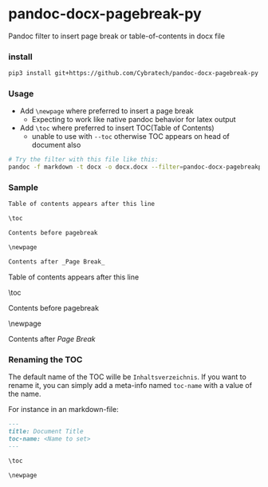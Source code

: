 # pandoc-docx-pagebreak-py

Pandoc filter to insert page break or table-of-contents in docx file

### install

```bash
pip3 install git+https://github.com/Cybratech/pandoc-docx-pagebreak-py
```

### Usage

- Add `\newpage` where preferred to insert a page break
    - Expecting to work like native pandoc behavior for latex output
- Add `\toc` where preferred to insert TOC(Table of Contents)
    - unable to use with `--toc` otherwise TOC appears on head of document also

```bash
# Try the filter with this file like this:
pandoc -f markdown -t docx -o docx.docx --filter=pandoc-docx-pagebreakpy README.md
```

### Sample

```markdown
Table of contents appears after this line

\toc

Contents before pagebreak

\newpage

Contents after _Page Break_
```

Table of contents appears after this line

\toc

Contents before pagebreak

\newpage

Contents after _Page Break_

### Renaming the TOC

The default name of the TOC wille be `Inhaltsverzeichnis`. If you want to rename it, you can simply add a meta-info named `toc-name` with a value of the name.

For instance in an markdown-file:

```md
---
title: Document Title
toc-name: <Name to set>
---

\toc

\newpage
```
